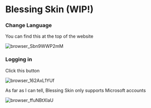 # Blessing Skin (WIP!)

### Change Language

You can find this at the top of the website

![browser_Sbn9WWP2mM](https://user-images.githubusercontent.com/87885053/207530486-d608a77c-2d50-4612-a3d1-7aa8c70c225b.png)

### Logging in

Click this button

![browser_162AxL1YUf](https://user-images.githubusercontent.com/87885053/207532223-8059fa12-a4fc-4745-973d-1805f5360639.png)

As far as I can tell, Blessing Skin only supports Microsoft accounts 

![browser_ffuNBtXlaU](https://user-images.githubusercontent.com/87885053/207532880-01ee06cd-40b5-4d62-98ba-9e97a1dbd26c.png)


